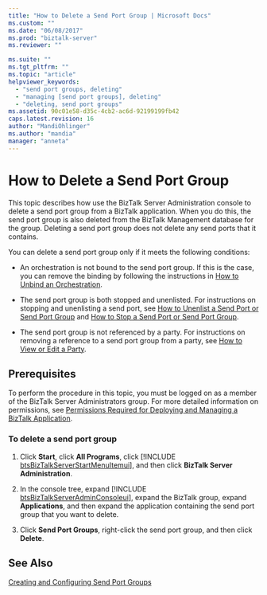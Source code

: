 ```yaml
---
title: "How to Delete a Send Port Group | Microsoft Docs"
ms.custom: ""
ms.date: "06/08/2017"
ms.prod: "biztalk-server"
ms.reviewer: ""

ms.suite: ""
ms.tgt_pltfrm: ""
ms.topic: "article"
helpviewer_keywords: 
  - "send port groups, deleting"
  - "managing [send port groups], deleting"
  - "deleting, send port groups"
ms.assetid: 90c01e58-d35c-4cb2-ac6d-92199199fb42
caps.latest.revision: 16
author: "MandiOhlinger"
ms.author: "mandia"
manager: "anneta"
---
```

# How to Delete a Send Port Group
This topic describes how use the BizTalk Server Administration console to delete a send port group from a BizTalk application. When you do this, the send port group is also deleted from the BizTalk Management database for the group. Deleting a send port group does not delete any send ports that it contains.  
  
 You can delete a send port group only if it meets the following conditions:  
  
-   An orchestration is not bound to the send port group. If this is the case, you can remove the binding by following the instructions in [How to Unbind an Orchestration](../core/how-to-unbind-an-orchestration.md).  
  
-   The send port group is both stopped and unenlisted. For instructions on stopping and unenlisting a send port, see [How to Unenlist a Send Port or Send Port Group](../core/how-to-unenlist-a-send-port-or-send-port-group.md) and [How to Stop a Send Port or Send Port Group](../core/how-to-stop-a-send-port-or-send-port-group.md).  
  
-   The send port group is not referenced by a party. For instructions on removing a reference to a send port group from a party, see [How to View or Edit a Party](http://msdn.microsoft.com/library/42e6f3a0-8f7d-4f6c-ab05-a1fab7bf46ca).  
  
## Prerequisites  
 To perform the procedure in this topic, you must be logged on as a member of the BizTalk Server Administrators group. For more detailed information on permissions, see [Permissions Required for Deploying and Managing a BizTalk Application](../core/permissions-required-for-deploying-and-managing-a-biztalk-application.md).  
  
### To delete a send port group  
  
1. Click <strong>Start</strong>, click <strong>All Programs</strong>, click [!INCLUDE [btsBizTalkServerStartMenuItemui](../includes/btsbiztalkserverstartmenuitemui-md.md)], and then click <strong>BizTalk Server Administration</strong>.  
  
2. In the console tree, expand [!INCLUDE [btsBizTalkServerAdminConsoleui](../includes/btsbiztalkserveradminconsoleui-md.md)], expand the BizTalk group, expand <strong>Applications</strong>, and then expand the application containing the send port group that you want to delete.  
  
3. Click **Send Port Groups**, right-click the send port group, and then click **Delete**.  
  
## See Also  
 [Creating and Configuring Send Port Groups](../core/creating-and-configuring-send-port-groups.md)